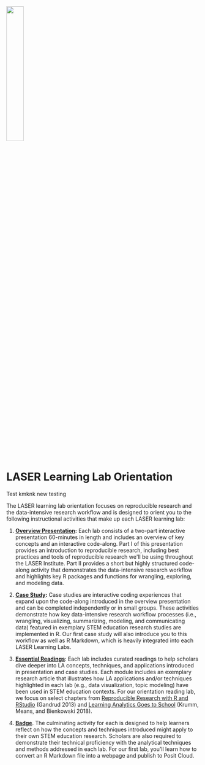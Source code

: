 <img src="img/LASER_Hx.png" width="30%"/>

# LASER Learning Lab Orientation

Test kmknk new testing

The LASER learning lab orientation focuses on reproducible research and the data-intensive research workflow and is designed to orient you to the following instructional activities that make up each LASER learning lab:

1.  [**Overview Presentation**](https://laser-institute.github.io/laser-orientation/laser-lab-slides.html?panelset=r&panelset1=research-context&panelset2=eda&panelset3=goal&panelset4=data-products#1)**:** Each lab consists of a two-part interactive presentation 60-minutes in length and includes an overview of key concepts and an interactive code-along. Part I of this presentation provides an introduction to reproducible research, including best practices and tools of reproducible research we'll be using throughout the LASER Institute. Part II provides a short but highly structured code-along activity that demonstrates the data-intensive research workflow and highlights key R packages and functions for wrangling, exploring, and modeling data.

2.  [**Case Study**](https://laser-institute.github.io/laser-orientation/laser-lab-case-study-key.html#0_INTRODUCTION)**:** Case studies are interactive coding experiences that expand upon the code-along introduced in the overview presentation and can be completed independently or in small groups. These activities demonstrate how key data-intensive research workflow processes (i.e., wrangling, visualizing, summarizing, modeling, and communicating data) featured in exemplary STEM education research studies are implemented in R. Our first case study will also introduce you to this workflow as well as R Markdown, which is heavily integrated into each LASER Learning Labs.

3.  [**Essential Readings**](#0): Each lab includes curated readings to help scholars dive deeper into LA concepts, techniques, and applications introduced in presentation and case studies. Each module includes an exemplary research article that illustrates how LA applications and/or techniques highlighted in each lab (e.g., data visualization, topic modeling) have been used in STEM education contexts. For our orientation reading lab, we focus on select chapters from [Reproducible Research with R and RStudio](http://github.com/christophergandrud/Rep-Res-Book) (Gandrud 2013) and [Learning Analytics Goes to School](https://doi.org/10.4324/9781315650722) (Krumm, Means, and Bienkowski 2018).

4.  [**Badge**](https://laser-institute.github.io/laser-orientation/laser-lab-case-study-key.html#Your_First_LASER_Badge). The culminating activity for each is designed to help learners reflect on how the concepts and techniques introduced might apply to their own STEM education research. Scholars are also required to demonstrate their technical proficiency with the analytical techniques and methods addressed in each lab. For our first lab, you'll learn how to convert an R Markdown file into a webpage and publish to Posit Cloud.
